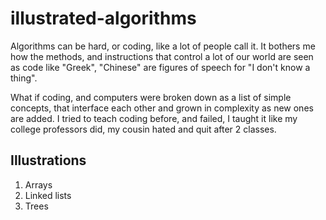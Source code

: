 # illustrated-algorithms

Algorithms can be hard, or coding, like a lot of people call it. It bothers me how the methods, and instructions that control a lot of our world are seen as code like "Greek", "Chinese" are figures of speech for "I don't know a thing".

What if coding, and computers were broken down as a list of simple concepts, that interface each other and grown in complexity as new ones are added. I tried to teach coding before, and failed, I taught it like my college professors did, my cousin hated and quit after 2 classes.

## Illustrations
1. Arrays
2. Linked lists
3. Trees
